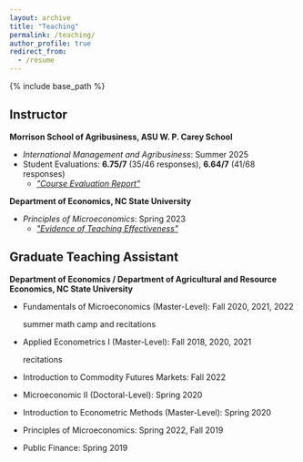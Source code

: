 ```yaml
---
layout: archive
title: "Teaching"
permalink: /teaching/
author_profile: true
redirect_from:
  - /resume
---
```

{% include base_path %}

## Instructor

**Morrison School of Agribusiness, ASU W. P. Carey School**  
- *International Management and Agribusiness*: Summer 2025  
- Student Evaluations: **6.75/7** (35/46 responses), **6.64/7** (41/68 responses)  
  - [*"Course Evaluation Report"*](https://hongqiangyan.github.io/files/Hongqiang_Students_Comments.pdf)

**Department of Economics, NC State University**  
- *Principles of Microeconomics*: Spring 2023  
  - [*"Evidence of Teaching Effectiveness"*](https://hongqiangyan.github.io/files/Hongqiang_Students_Comments.pdf)

## Graduate Teaching Assistant

**Department of Economics / Department of Agricultural and Resource Economics, NC State University**

* Fundamentals of Microeconomics (Master-Level): Fall 2020, 2021, 2022 

  summer math camp and recitations

* Applied Econometrics I (Master-Level): Fall 2018, 2020, 2021

  recitations

* Introduction to Commodity Futures Markets: Fall 2022

* Microeconomic II (Doctoral-Level): Spring 2020

* Introduction to Econometric Methods (Master-Level): Spring 2020

* Principles of Microeconomics: Spring 2022, Fall 2019

* Public Finance: Spring 2019

